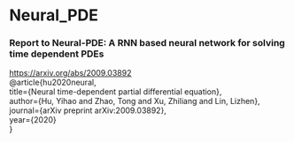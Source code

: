 # Neural_PDE
### Report to Neural-PDE: A RNN based neural network for solving time dependent PDEs <br>
https://arxiv.org/abs/2009.03892 <br>
@article{hu2020neural, <br>
  title={Neural time-dependent partial differential equation}, <br>
  author={Hu, Yihao and Zhao, Tong and Xu, Zhiliang and Lin, Lizhen}, <br>
  journal={arXiv preprint arXiv:2009.03892}, <br>
  year={2020} <br>
} <br>
